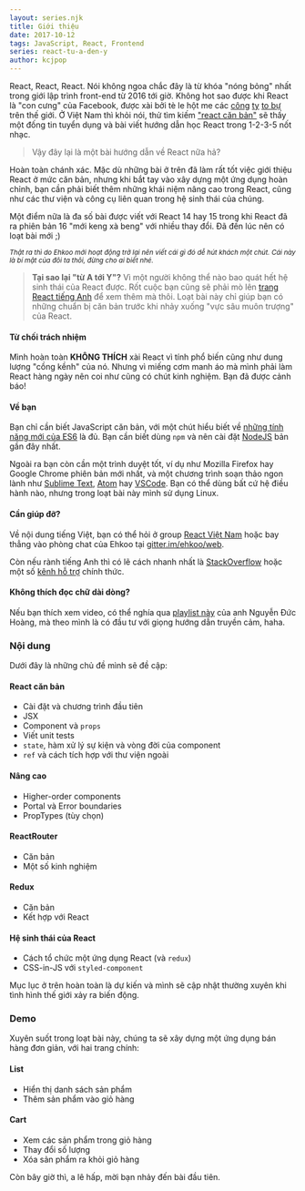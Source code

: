 ```yaml
---
layout: series.njk
title: Giới thiệu
date: 2017-10-12
tags: JavaScript, React, Frontend
series: react-tu-a-den-y
author: kcjpop
---
```

React, React, React. Nói không ngoa chắc đây là từ khóa "nóng bỏng" nhất trong giới lập trình front-end từ 2016 tới giờ. Không hot sao được khi React là "con cưng" của Facebook, được xài bởi tè le hột me các [công](https://medium.com/airbnb-engineering/rearchitecting-airbnbs-frontend-5e213efc24d2) [ty](https://blog.discordapp.com/lessons-from-migrating-a-large-codebase-to-react-16-e60e49102aa6) [to bự](https://github.com/facebook/react/wiki/sites-using-react) trên thế giới. Ở Việt Nam thì khỏi nói, thử tìm kiếm ["react căn bản"](https://encrypted.google.com/search?q=react+căn+bản) sẽ thấy một đống tin tuyển dụng và bài viết hướng dẫn học React trong 1-2-3-5 nốt nhạc.

> Vậy đây lại là một bài hướng dẫn về React nữa hả?

Hoàn toàn chánh xác. Mặc dù những bài ở trên đã làm rất tốt việc giới thiệu React ở mức căn bản, nhưng khi bắt tay vào xây dựng một ứng dụng hoàn chỉnh, bạn cần phải biết thêm những khái niệm nâng cao trong React, cũng như các thư viện và công cụ liên quan trong hệ sinh thái của chúng.

Một điểm nữa là đa số bài được viết với React 14 hay 15 trong khi React đã ra phiên bản 16 "mới keng xà beng" với nhiều thay đổi. Đã đến lúc nên có loạt bài mới ;)

<small>*Thật ra thì do Ehkoo mới hoạt động trở lại nên viết cái gì đó dễ hút khách một chút. Cái này là bí mật của đôi ta thôi, đừng cho ai biết nhé.*</small>

> **Tại sao lại "từ A tới Y"?**
> Vì một người không thể nào bao quát hết hệ sinh thái của React được. Rốt cuộc bạn cũng sẽ phải mò lên [trang React tiếng Anh](https://reactjs.org/) để xem thêm mà thôi. Loạt bài này chỉ giúp bạn có những chuẩn bị căn bản trước khi nhảy xuống "vực sâu muôn trượng" của React.

#### Từ chối trách nhiệm

Mình hoàn toàn **KHÔNG THÍCH** xài React vì tính phổ biến cũng như dung lượng "cồng kềnh" của nó. Nhưng vì miếng cơm manh áo mà mình phải làm React hàng ngày nên coi như cũng có chút kinh nghiệm. Bạn đã được cảnh báo!

#### Về bạn

Bạn chỉ cần biết JavaScript căn bản, với một chút hiểu biết về [những tính năng mới của ES6](http://babeljs.io/learn-es2015/#ecmascript-2015-features) là đủ. Bạn cần biết dùng `npm` và nên cài đặt [NodeJS](https://github.com/creationix/nvm) bản gần đây nhất.

Ngoài ra bạn còn cần một trình duyệt tốt, ví dụ như Mozilla Firefox hay Google Chrome phiên bản mới nhất, và một chương trình soạn thảo ngon lành như [Sublime Text](http://www.sublimetext.com), [Atom](https://atom.io/) hay [VSCode](https://code.visualstudio.com/). Bạn có thể dùng bất cứ hệ điều hành nào, nhưng trong loạt bài này mình sử dụng Linux.

#### Cần giúp đỡ?

Về nội dung tiếng Việt, bạn có thể hỏi ở group [React Việt Nam](https://www.facebook.com/groups/reactvietnam/) hoặc bay thẳng vào phòng chat của Ehkoo tại [gitter.im/ehkoo/web](https://gitter.im/ehkoo/web).

Còn nếu rành tiếng Anh thì có lẽ cách nhanh nhất là [StackOverflow](https://stackoverflow.com/questions/tagged/reactjs) hoặc một số [kênh hỗ trợ](https://reactjs.org/community/support.html) chính thức.

#### Không thích đọc chữ dài dòng?

Nếu bạn thích xem video, có thể nghía qua [playlist này](https://www.youtube.com/watch?v=rXpYNuOUIhQ&list=PLWBrqglnjNl0tzkepfj3cmKTF09jbcN5E) của anh Nguyễn Đức Hoàng, mà theo mình là có đầu tư với giọng hướng dẫn truyền cảm, haha.

### Nội dung

Dưới đây là những chủ đề  mình sẽ đề cập:

#### React căn bản

- Cài đặt và chương trình đầu tiên
- JSX
- Component và `props`
- Viết unit tests
- `state`, hàm xử lý sự kiện và vòng đời của component
- `ref` và cách tích hợp với thư viện ngoài

#### Nâng cao

- Higher-order components
- Portal và Error boundaries
- PropTypes (tùy chọn)

#### ReactRouter

- Căn bản
- Một số kinh nghiệm

#### Redux

- Căn bản
- Kết hợp với React

#### Hệ sinh thái của React

- Cách tổ chức một ứng dụng React (và `redux`)
- CSS-in-JS với `styled-component`

Mục lục ở trên hoàn toàn là dự kiến và mình sẽ cập nhật thường xuyên khi tình hình thế giới xảy ra biến động.

### Demo

Xuyên suốt trong loạt bài này, chúng ta sẽ xây dựng một ứng dụng bán hàng đơn giản, với hai trang chính:

#### List

- Hiển thị danh sách sản phẩm
- Thêm sản phẩm vào giỏ hàng

#### Cart

- Xem các sản phẩm trong giỏ hàng
- Thay đổi số lượng
- Xóa sản phẩm ra khỏi giỏ hàng

Còn bây giờ thì, a lê hấp, mời bạn nhảy đến bài đầu tiên.
